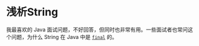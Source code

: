 # 浅析String

我最喜欢的 Java 面试问题，不好回答，但同时也非常有用。一些面试者也常问这个问题，为什么 String 在 Java 中是 [`final`](http://mp.weixin.qq.com/s?__biz=MzI3ODcxMzQzMw==&mid=2247487062&idx=2&sn=00ba05ef2f80488b1860d6d49e8b9557&chksm=eb538b60dc240276fc745eca8b7667364ea6ca86092d8f404b0bde5ec03dbcd81a4bc3a9454d&scene=21#wechat_redirect) 的。

